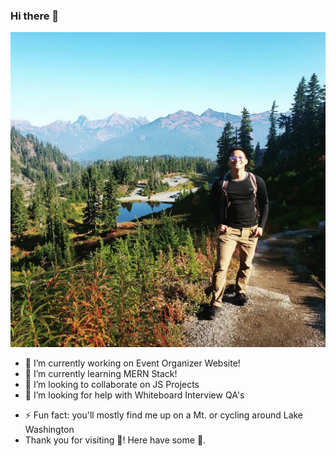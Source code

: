 ### Hi there 👋

![Mt Baker](mt-baker.jpeg)

- 🔭 I’m currently working on Event Organizer Website!
- 🌱 I’m currently learning MERN Stack!
- 👯 I’m looking to collaborate on JS Projects
- 🤔 I’m looking for help with Whiteboard Interview QA's
<!-- - 💬 Ask me about ... -->
<!-- - 📫 How to reach me: ... -->
<!-- - 😄 Pronouns: ... -->
- ⚡ Fun fact: you'll mostly find me up on a Mt. or cycling around Lake Washington
- Thank you for visiting 👋! Here have some 🍟.

<!--
**Chabivz/Chabivz** is a ✨ _special_ ✨ repository because its `README.md` (this file) appears on your GitHub profile.

Here are some ideas to get you started:

- 🔭 I’m currently working on ...
- 🌱 I’m currently learning ...
- 👯 I’m looking to collaborate on ...
- 🤔 I’m looking for help with ...
- 💬 Ask me about ...
- 📫 How to reach me: ...
- 😄 Pronouns: ...
- ⚡ Fun fact: ...
-->
